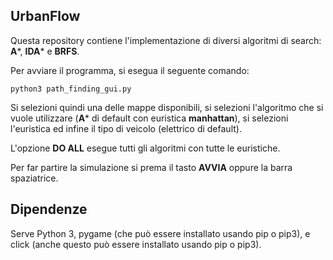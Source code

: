 ## UrbanFlow
Questa repository contiene l'implementazione di diversi algoritmi di search: **A***, **IDA*** e **BRFS**.

Per avviare il programma, si esegua il seguente comando:

```python3 path_finding_gui.py```

Si selezioni quindi una delle mappe disponibili, si selezioni l'algoritmo che si vuole utilizzare (**A*** di default con euristica **manhattan**), si selezioni l'euristica ed infine il tipo di veicolo (elettrico di default).

L'opzione **DO ALL** esegue tutti gli algoritmi con tutte le euristiche.

Per far partire la simulazione si prema il tasto **AVVIA** oppure la barra spaziatrice.

## Dipendenze
Serve Python 3, pygame (che può essere installato usando pip o pip3), e click (anche questo può essere installato usando pip o pip3).
